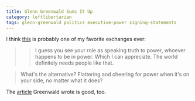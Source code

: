 ```yaml
---
title: Glenn Greenwald Sums It Up
category: leftlibertarian
tags: glenn-greenwald politics executive-power signing-statements
---
```


I think [this](http://letters.salon.com/opinion/greenwald/2011/04/17/signing_statements/permalink/46e09c751a1dc709be30fc322e64a9b9.html) is probably one of my favorite exchanges ever:

>> I guess you see your role as speaking truth to power, whoever happens to be in power. Which I can appreciate. The world definitely needs people like that.

>What's the alternative? Flattering and cheering for power when it's on your side, no matter what it does?

The [article](http://www.salon.com/news/opinion/glenn_greenwald/2011/04/17/signing_statements/index.html) Greenwald wrote is good, too.